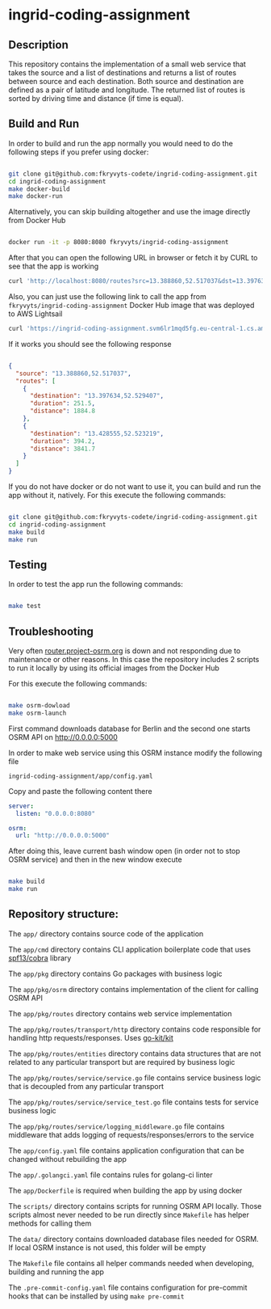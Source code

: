 # ingrid-coding-assignment
## Description

This repository contains the implementation of a small web service that takes the source and a list of destinations
and returns a list of routes between source and each destination.
Both source and destination are defined as a pair of latitude and longitude.
The returned list of routes is sorted by driving time and distance (if time is equal).

## Build and Run
In order to build and run the app normally you would need to do the following steps if you prefer using docker:

```bash

git clone git@github.com:fkryvyts-codete/ingrid-coding-assignment.git
cd ingrid-coding-assignment
make docker-build
make docker-run

```

Alternatively, you can skip building altogether and use the image directly from Docker Hub

```bash

docker run -it -p 8080:8080 fkryvyts/ingrid-coding-assignment

```


After that you can open the following URL in browser or fetch it by CURL to see that the app is working

``` bash
curl 'http://localhost:8080/routes?src=13.388860,52.517037&dst=13.397634,52.529407&dst=13.428555,52.523219'
```

Also, you can just use the following link to call the app from `fkryvyts/ingrid-coding-assignment` Docker Hub image that was deployed to AWS Lightsail

```bash
curl 'https://ingrid-coding-assignment.svm6lr1mqd5fg.eu-central-1.cs.amazonlightsail.com/routes?src=13.388860,52.517037&dst=13.397634,52.529407&dst=13.428555,52.523219'
```

If it works you should see the following response

```json

{
  "source": "13.388860,52.517037",
  "routes": [
    {
      "destination": "13.397634,52.529407",
      "duration": 251.5,
      "distance": 1884.8
    },
    {
      "destination": "13.428555,52.523219",
      "duration": 394.2,
      "distance": 3841.7
    }
  ]
}

```

If you do not have docker or do not want to use it, you can build and run the app without it, natively. For this execute the following commands:

```bash

git clone git@github.com:fkryvyts-codete/ingrid-coding-assignment.git
cd ingrid-coding-assignment
make build
make run

```

## Testing

In order to test the app run the following commands:

```bash

make test

```

## Troubleshooting

Very often [router.project-osrm.org](`http://router.project-osrm.org`) is down and not responding
due to maintenance or other reasons. In this case the repository includes 2 scripts to run it locally
by using its official images from the Docker Hub

For this execute the following commands:

```bash

make osrm-dowload
make osrm-launch

```

First command downloads database for Berlin and the second one starts OSRM API on
http://0.0.0.0:5000

In order to make web service using this OSRM instance modify the following file

`ingrid-coding-assignment/app/config.yaml`

Copy and paste the following content there

```yaml
server:
  listen: "0.0.0.0:8080"

osrm:
  url: "http://0.0.0.0:5000"

```

After doing this, leave current bash window open (in order not to stop OSRM service)
and then in the new window execute

```bash

make build
make run

```

## Repository structure:

The `app/` directory contains source code of the application

The `app/cmd` directory contains CLI application boilerplate code that uses [spf13/cobra](https://github.com/spf13/cobra) library

The `app/pkg` directory contains Go packages with business logic

The `app/pkg/osrm` directory contains implementation of the client for calling OSRM API

The `app/pkg/routes` directory contains web service implementation

The `app/pkg/routes/transport/http` directory contains code responsible for handling http requests/responses. Uses [go-kit/kit](https://github.com/go-kit/kit)

The `app/pkg/routes/entities` directory contains data structures that are not related to any particular transport but are required by business logic

The `app/pkg/routes/service/service.go` file contains service business logic that is decoupled from any particular transport

The `app/pkg/routes/service/service_test.go` file contains tests for service business logic

The `app/pkg/routes/service/logging_middleware.go` file contains middleware that adds logging of requests/responses/errors to the service

The `app/config.yaml` file contains application configuration that can be changed without rebuilding the app

The `app/.golangci.yaml` file contains rules for golang-ci linter

The `app/Dockerfile` is required when building the app by using docker

The `scripts/` directory contains scripts for running OSRM API locally. Those scripts almost never needed to be run directly since `Makefile` has helper methods for calling them

The `data/` directory contains downloaded database files needed for OSRM. If local OSRM instance is not used, this folder will be empty

The `Makefile` file contains all helper commands needed when developing, building and running the app

The `.pre-commit-config.yaml` file contains configuration for pre-commit hooks that can be installed by using `make pre-commit`
